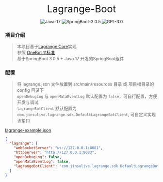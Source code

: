 <p align="center"><font size="6">Lagrange-Boot</font></p>

<p align="center">
    <img alt="Java-17" src="https://img.shields.io/badge/Java-17-brightgreen.svg"/>
    <img alt="SpringBoot-3.0.5" src="https://img.shields.io/badge/SpringBoot-3.0.5-green.svg"/>
    <img alt="GPL-3.0" src="https://img.shields.io/badge/license-GPL%203.0-blue.svg"/>
</p>

[//]: # (<p align="center">)

[//]: # (    <a href="https://github.com/jinsulive/lagrange-boot" target="_blank">)

[//]: # (        <img alt="lagrange-boot" src="https://img.shields.io/github/stars/jinsulive/lagrange-boot.svg?style=social&label=Stars"/>)

[//]: # (    </a>)

[//]: # (    <a href="https://gitee.com/jinsulive/lagrange-boot" target="_blank">)

[//]: # (        <img alt="lagrange-boot" src="https://gitee.com/jinsulive/lagrange-boot/badge/star.svg"/>)

[//]: # (    </a> )

[//]: # (</p>)

### 项目介绍

> 本项目基于[Lagrange.Core](https://github.com/KonataDev/Lagrange.Core)实现  
> 参照 [OneBot 11标准](https://github.com/botuniverse/onebot-11)  
> 基于SpringBoot 3.0.5 + Java 17 开发的SpringBoot组件

### 配置

> 将 lagrange.json 文件放置到 src/main/resources 目录 或 项目根目录的 config 目录下  
> `openDebugLog` 与 `openMataEventLog` 默认配置为 `false`，可自行配置，方便开发与调试  
> `lagrangeBotClient` 默认配置为 `com.jinsulive.lagrange.sdk.DefaultLagrangeBotClient`, 可自定义实现该接口

[lagrange-example.json](./lagrange-spring-boot-starter/src/main/resources/lagrange-example.json)

```json
{
  "lagrange": {
    "webSocketServer": "ws://127.0.0.1:8081",
    "httpServer": "http://127.0.0.1:8083",
    "openDebugLog": false,
    "openMataEventLog": false,
    "lagrangeBotClient": "com.jinsulive.lagrange.sdk.DefaultLagrangeBotClient"
  }
}
```